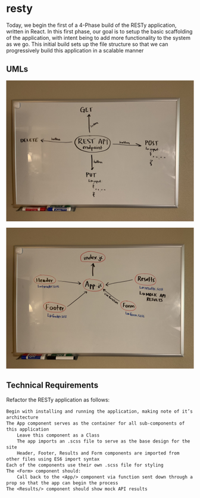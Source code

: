 # resty

Today, we begin the first of a 4-Phase build of the RESTy application, written in React. In this first phase, our goal is to setup the basic scaffolding of the application, with intent being to add more functionality to the system as we go. This initial build sets up the file structure so that we can progressively build this application in a scalable manner

## UMLs

![whiteboard1](assets/lab26.2.jpg)

![whiteboard2](assets/lab26.jpg)

## Technical Requirements

Refactor the RESTy application as follows:

    Begin with installing and running the application, making note of it’s architecture
    The App component serves as the container for all sub-components of this application
        Leave this component as a Class
        The app imports an .scss file to serve as the base design for the site
        Header, Footer, Results and Form components are imported from other files using ES6 import syntax
    Each of the components use their own .scss file for styling
    The <Form> component should:
        Call back to the <App/> component via function sent down through a prop so that the app can begin the process
    The <Results/> component should show mock API results
